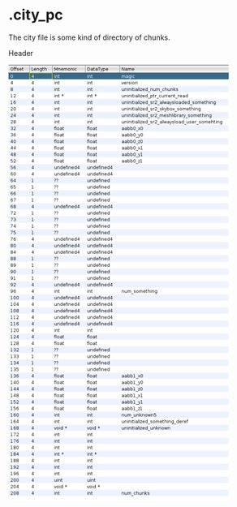 # .city_pc

The city file is some kind of directory of chunks.

Header

![alt text](img/city_pc_header.png)